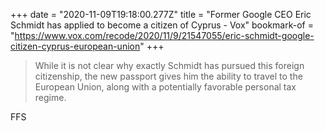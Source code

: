 +++
date = "2020-11-09T19:18:00.277Z"
title = "Former Google CEO Eric Schmidt has applied to become a citizen of Cyprus - Vox"
bookmark-of = "https://www.vox.com/recode/2020/11/9/21547055/eric-schmidt-google-citizen-cyprus-european-union"
+++
> While it is not clear why exactly Schmidt has pursued this foreign citizenship, the new passport gives him the ability to travel to the European Union, along with a potentially favorable personal tax regime.

FFS
